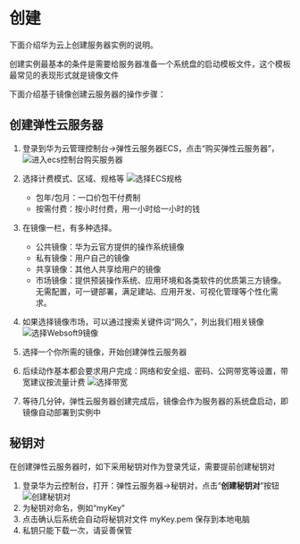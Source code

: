 # 创建

下面介绍华为云上创建服务器实例的说明。

创建实例最基本的条件是需要给服务器准备一个系统盘的启动模板文件，这个模板最常见的表现形式就是镜像文件

下面介绍基于镜像创建云服务器的操作步骤：

## 创建弹性云服务器

1. 登录到华为云管理控制台->弹性云服务器ECS，点击“购买弹性云服务器”，
   ![进入ecs控制台购买服务器](https://libs.websoft9.com/Websoft9/DocsPicture/zh/huaweicloud/huaweicloud-buyecs-websoft9.png)
2. 选择计费模式、区域、规格等
   ![选择ECS规格](https://libs.websoft9.com/Websoft9/DocsPicture/zh/huaweicloud/huaweicloud-guige-websoft9.png)

   - 包年/包月：一口价包干付费制
   - 按需付费：按小时付费，用一小时给一小时的钱

3. 在镜像一栏，有多种选择。
   - 公共镜像：华为云官方提供的操作系统镜像
   - 私有镜像：用户自己的镜像
   - 共享镜像：其他人共享给用户的镜像
   - 市场镜像：提供预装操作系统、应用环境和各类软件的优质第三方镜像。无需配置，可一键部署，满足建站、应用开发、可视化管理等个性化需求。

4. 如果选择镜像市场，可以通过搜索关键件词“网久”，列出我们相关镜像
   ![选择Websoft9镜像](https://libs.websoft9.com/Websoft9/DocsPicture/zh/huaweicloud/huaweicloud-selectimage-websoft9.png)

4. 选择一个你所需的镜像，开始创建弹性云服务器
5. 后续动作基本都会要求用户完成：网络和安全组、密码、公网带宽等设置，带宽建议按流量计费
![选择带宽](https://libs.websoft9.com/Websoft9/DocsPicture/zh/huaweicloud/huawei-netwithpayasgo-websoft9.png)
6. 等待几分钟，弹性云服务器创建完成后，镜像会作为服务器的系统盘启动，即镜像自动部署到实例中

## 秘钥对

在创建弹性云服务器时，如下采用秘钥对作为登录凭证，需要提前创建秘钥对

1. 登录华为云控制台，打开：弹性云服务器->秘钥对，点击“**创建秘钥对**”按钮
   ![创建秘钥对](https://libs.websoft9.com/Websoft9/DocsPicture/zh/huaweicloud/huaweicloud-createkeys-websoft9.png)
2. 为秘钥对命名，例如“myKey”
3. 点击确认后系统会自动将秘钥对文件 myKey.pem 保存到本地电脑
4. 私钥只能下载一次，请妥善保管